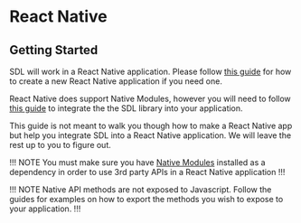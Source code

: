 # React Native

## Getting Started
SDL will work in a React Native application. Please follow [this guide](https://facebook.github.io/react-native/docs/getting-started) for how to create a new React Native application if you need one.

React Native does support Native Modules, however you will need to follow [this guide](https://facebook.github.io/react-native/docs/native-modules-ios) to integrate the the SDL library into your application.

This guide is not meant to walk you though how to make a React Native app but help you integrate SDL into a React Native application. We will leave the rest up to you to figure out.

!!! NOTE
You must make sure you have [Native Modules](https://facebook.github.io/react-native/docs/native-modules-setup) installed as a dependency in order to use 3rd party APIs in a React Native application
!!!

!!! NOTE
Native API methods are not exposed to Javascript. Follow the guides for examples on how to export the methods you wish to expose to your application.
!!!

